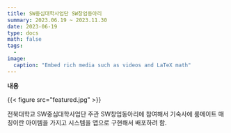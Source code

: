 ```yaml
---
title: SW중심대학사업단 SW창업동아리
summary: 2023.06.19 ~ 2023.11.30
date: 2023-06-19
type: docs
math: false
tags:
  -
image:
  caption: "Embed rich media such as videos and LaTeX math"
---
```


**내용**

{{< figure src="featured.jpg" >}}

전북대학교 SW중심대학사업단 주관 SW창업동아리에 참여해서 기숙사에 룸메이트 매칭이란 아이템을 가지고 시스템을 앱으로 구현해서 배포하려 함.
